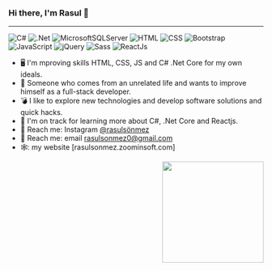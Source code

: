 ### Hi there, I'm Rasul 👋

<hr>

![C#](https://img.shields.io/badge/c%23-%23239120.svg?style=for-the-badge&logo=c-sharp&logoColor=white)
![.Net](https://img.shields.io/badge/.NET-5C2D91?style=for-the-badge&logo=.net&logoColor=white)
![MicrosoftSQLServer](https://img.shields.io/badge/Microsoft%20SQL%20Server-CC2927?style=for-the-badge&logo=microsoft%20sql%20server&logoColor=white)
![HTML](https://img.shields.io/badge/HTML5-E34F26?style=for-the-badge&logo=html5&logoColor=white)
![CSS](https://img.shields.io/badge/CSS3-1572B6?style=for-the-badge&logo=css3&logoColor=white)
![Bootstrap](https://img.shields.io/badge/bootstrap-%23563D7C.svg?style=for-the-badge&logo=bootstrap&logoColor=white)
![JavaScript](https://img.shields.io/badge/JavaScript-F7DF1E?style=for-the-badge&logo=javascript&logoColor=black)
![jQuery](https://img.shields.io/badge/jquery-%230769AD.svg?style=for-the-badge&logo=jquery&logoColor=white)
![Sass](https://img.shields.io/badge/Sass-CC6699?style=for-the-badge&logo=sass&logoColor=white)
![ReactJs](https://img.shields.io/badge/-ReactJs-61DAFB?logo=react&logoColor=white&style=for-the-badge)




- 🖥️ I'm mproving skills HTML, CSS, JS and C# .Net Core for my own ideals.
- 🚀 Someone who comes from an unrelated life and wants to improve himself as a full-stack developer.
- 💣 I like to explore new technologies and develop software solutions and quick hacks.
- 🚬 I'm on track for learning more about C#, .Net Core and Reactjs.
- :postbox: Reach me: Instagram [@rasulsönmez](https://www.instagram.com/rsl.snmz0/)
- 📧 Reach me: email [rasulsonmez0@gmail.com](rasulsonmez0@gmail.com)
- 🕸️: my website [rasulsonmez.zoominsoft.com] <a href="www.rasulsonmez.zoominsoft.com" target="_blank"></a>

<a href="#"><img align="right" src="https://i.giphy.com/media/PiQejEf31116URju4V/giphy.webp" width="200 " height="200" style="max-width:100%;"></a>
